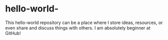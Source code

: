 # hello-world-
This hello-world repository can be a place where I store ideas, resources, or even share and discuss things with others.
I am absolutely beginner at GitHub!

